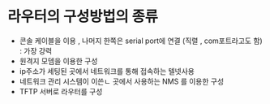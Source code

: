 # 라우터의 구성방법의 종류 
- 콘솔 케이블을 이용 , 나머지 한쪽은 serial port에 연결 (직렬 , com포트라고도 함) : 가장 강력
- 원격지 모뎀을 이용한 구성 
- ip주소가 세팅된 곳에서 네트워크를 통해 접속하는 텔넷사용
- 네트워크 관리 시스템이 이쓴ㄴ 곳에서 사용하는 NMS 를 이용한 구성 
- TFTP 서버로 라우터를 구성